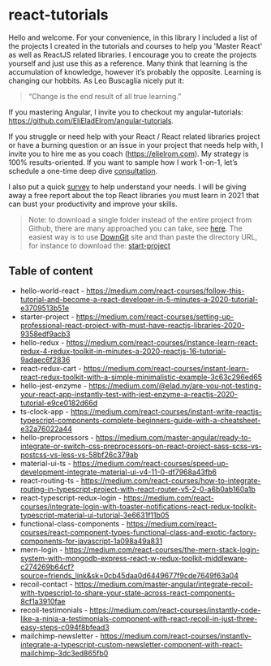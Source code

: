 # react-tutorials

Hello and welcome. For your convenience, in this library I included a list of the projects I created in the tutorials and courses to help you 'Master React' as well as ReactJS related libraries. I encourage you to create the projects yourself and just use this as a reference.
Many think that learning is the accumulation of knowledge, however it’s probably the opposite.  Learning is changing our hobbits.  As Leo Buscaglia nicely put it:

> “Change is the end result of all true learning.” 

If you mastering Angular, I invite you to checkout my angular-tutorials: https://github.com/EliEladElrom/angular-tutorials.

If you struggle or need help with your React / React related libraries project or have a burning question or an issue in your project that needs help with, I invite you to hire me as you coach (https://elielrom.com). My strategy is 100% results-oriented. If you want to sample how I work 1-on-1, let’s schedule a one-time deep dive [consultation](https://elielrom.com/CoachingHourly). 

I also put a quick [survey](https://forms.gle/5Va5s9x6NhcWVdn28) to help understand your needs. I will be giving away a free report about the top React libraries you must learn in 2021 that can bust your productivity and improve your skills.

> Note: to download a single folder instead of the entire project from Github, there are many approached you can take, see [here](https://stackoverflow.com/questions/7106012/download-a-single-folder-or-directory-from-a-github-repo).  The easiest way is to use [DownGit](https://minhaskamal.github.io/DownGit/#/home) site and than paste the directory URL, for instance to download the: [start-project](https://minhaskamal.github.io/DownGit/#/home?url=https:%2F%2Fgithub.com%2FEliEladElrom%2Freact-tutorials%2Ftree%2Fmaster%2Fstarter-project)

Table of content
----------------

* hello-world-react - https://medium.com/react-courses/follow-this-tutorial-and-become-a-react-developer-in-5-minutes-a-2020-tutorial-e3709513b51e
* starter-project - https://medium.com/react-courses/setting-up-professional-react-project-with-must-have-reactjs-libraries-2020-9358edf9acb3
* hello-redux - https://medium.com/react-courses/instance-learn-react-redux-4-redux-toolkit-in-minutes-a-2020-reactjs-16-tutorial-9adaec6f2836
* react-redux-cart - https://medium.com/react-courses/instant-learn-react-redux-toolkit-with-a-simple-minimalistic-example-3c63c296ed65
* hello-jest-enzyme - https://medium.com/@elad.ny/are-you-not-testing-your-react-app-instantly-test-with-jest-enzyme-a-reactjs-2020-tutorial-e9ce0182d66d
* ts-clock-app - https://medium.com/react-courses/instant-write-reactjs-typescript-components-complete-beginners-guide-with-a-cheatsheet-e32a76022a44
* hello-preprocessors - https://medium.com/master-angular/ready-to-integrate-or-switch-css-preprocessors-on-react-project-sass-scss-vs-postcss-vs-less-vs-58bf26c379ab
* material-ui-ts - https://medium.com/react-courses/speed-up-development-integrate-material-ui-v4-11-0-df7968a43fb6
* react-routing-ts - https://medium.com/react-courses/how-to-integrate-routing-in-typescript-project-with-react-router-v5-2-0-a6b0ab160a1b
* react-typescript-redux-login - https://medium.com/react-courses/integrate-login-with-toaster-notifications-react-redux-toolkit-typescript-material-ui-tutorial-3e6631f11b05
* functional-class-components - https://medium.com/react-courses/react-component-types-functional-class-and-exotic-factory-components-for-javascript-1a098a49a831
* mern-login - https://medium.com/react-courses/the-mern-stack-login-system-with-mongodb-express-react-w-redux-toolkit-middleware-c274269b64cf?source=friends_link&sk=0cb45daa0d6449677f9cde7649f63a04
* recoil-contact - https://medium.com/master-angular/integrate-recoil-with-typescript-to-share-your-state-across-react-components-8cf1a3910fae
* recoil-testimonials - https://medium.com/react-courses/instantly-code-like-a-ninja-a-testimonials-component-with-react-recoil-in-just-three-easy-steps-c094f8bfead3
* mailchimp-newsletter - https://medium.com/react-courses/instantly-integrate-a-typescript-custom-newsletter-component-with-react-mailchimp-3dc3ed865fb0

